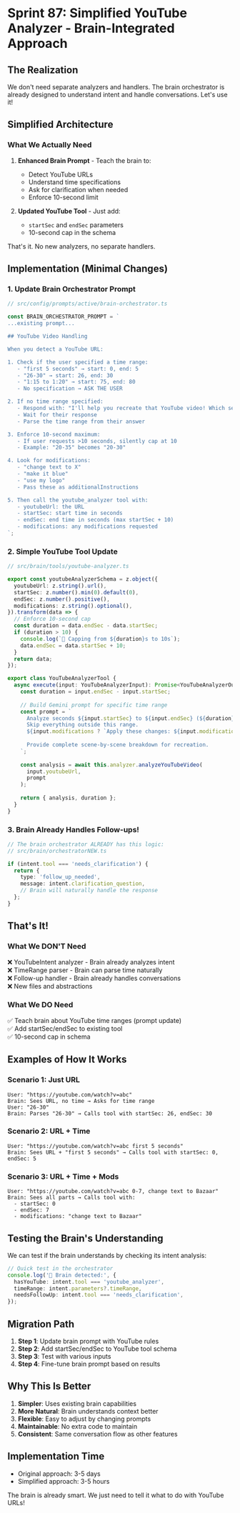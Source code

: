 # Sprint 87: Simplified YouTube Analyzer - Brain-Integrated Approach

## The Realization
We don't need separate analyzers and handlers. The brain orchestrator is already designed to understand intent and handle conversations. Let's use it!

## Simplified Architecture

### What We Actually Need

1. **Enhanced Brain Prompt** - Teach the brain to:
   - Detect YouTube URLs
   - Understand time specifications
   - Ask for clarification when needed
   - Enforce 10-second limit

2. **Updated YouTube Tool** - Just add:
   - `startSec` and `endSec` parameters
   - 10-second cap in the schema

That's it. No new analyzers, no separate handlers.

## Implementation (Minimal Changes)

### 1. Update Brain Orchestrator Prompt
```typescript
// src/config/prompts/active/brain-orchestrator.ts

const BRAIN_ORCHESTRATOR_PROMPT = `
...existing prompt...

## YouTube Video Handling

When you detect a YouTube URL:

1. Check if the user specified a time range:
   - "first 5 seconds" → start: 0, end: 5
   - "26-30" → start: 26, end: 30  
   - "1:15 to 1:20" → start: 75, end: 80
   - No specification → ASK THE USER

2. If no time range specified:
   - Respond with: "I'll help you recreate that YouTube video! Which seconds would you like me to analyze? (max 10 seconds)"
   - Wait for their response
   - Parse the time range from their answer

3. Enforce 10-second maximum:
   - If user requests >10 seconds, silently cap at 10
   - Example: "20-35" becomes "20-30"

4. Look for modifications:
   - "change text to X"
   - "make it blue"
   - "use my logo"
   - Pass these as additionalInstructions

5. Then call the youtube_analyzer tool with:
   - youtubeUrl: the URL
   - startSec: start time in seconds
   - endSec: end time in seconds (max startSec + 10)
   - modifications: any modifications requested
`;
```

### 2. Simple YouTube Tool Update
```typescript
// src/brain/tools/youtube-analyzer.ts

export const youtubeAnalyzerSchema = z.object({
  youtubeUrl: z.string().url(),
  startSec: z.number().min(0).default(0),
  endSec: z.number().positive(),
  modifications: z.string().optional(),
}).transform(data => {
  // Enforce 10-second cap
  const duration = data.endSec - data.startSec;
  if (duration > 10) {
    console.log(`📏 Capping from ${duration}s to 10s`);
    data.endSec = data.startSec + 10;
  }
  return data;
});

export class YouTubeAnalyzerTool {
  async execute(input: YouTubeAnalyzerInput): Promise<YouTubeAnalyzerOutput> {
    const duration = input.endSec - input.startSec;
    
    // Build Gemini prompt for specific time range
    const prompt = `
      Analyze seconds ${input.startSec} to ${input.endSec} (${duration} seconds).
      Skip everything outside this range.
      ${input.modifications ? `Apply these changes: ${input.modifications}` : ''}
      
      Provide complete scene-by-scene breakdown for recreation.
    `;
    
    const analysis = await this.analyzer.analyzeYouTubeVideo(
      input.youtubeUrl,
      prompt
    );
    
    return { analysis, duration };
  }
}
```

### 3. Brain Already Handles Follow-ups!
```typescript
// The brain orchestrator ALREADY has this logic:
// src/brain/orchestratorNEW.ts

if (intent.tool === 'needs_clarification') {
  return {
    type: 'follow_up_needed',
    message: intent.clarification_question,
    // Brain will naturally handle the response
  };
}
```

## That's It! 

### What We DON'T Need
❌ YouTubeIntent analyzer - Brain already analyzes intent  
❌ TimeRange parser - Brain can parse time naturally  
❌ Follow-up handler - Brain already handles conversations  
❌ New files and abstractions  

### What We DO Need
✅ Teach brain about YouTube time ranges (prompt update)  
✅ Add startSec/endSec to existing tool  
✅ 10-second cap in schema  

## Examples of How It Works

### Scenario 1: Just URL
```
User: "https://youtube.com/watch?v=abc"
Brain: Sees URL, no time → Asks for time range
User: "26-30"  
Brain: Parses "26-30" → Calls tool with startSec: 26, endSec: 30
```

### Scenario 2: URL + Time
```
User: "https://youtube.com/watch?v=abc first 5 seconds"
Brain: Sees URL + "first 5 seconds" → Calls tool with startSec: 0, endSec: 5
```

### Scenario 3: URL + Time + Mods
```
User: "https://youtube.com/watch?v=abc 0-7, change text to Bazaar"
Brain: Sees all parts → Calls tool with:
  - startSec: 0
  - endSec: 7
  - modifications: "change text to Bazaar"
```

## Testing the Brain's Understanding

We can test if the brain understands by checking its intent analysis:

```typescript
// Quick test in the orchestrator
console.log('🧠 Brain detected:', {
  hasYouTube: intent.tool === 'youtube_analyzer',
  timeRange: intent.parameters?.timeRange,
  needsFollowUp: intent.tool === 'needs_clarification',
});
```

## Migration Path

1. **Step 1**: Update brain prompt with YouTube rules
2. **Step 2**: Add startSec/endSec to YouTube tool schema  
3. **Step 3**: Test with various inputs
4. **Step 4**: Fine-tune brain prompt based on results

## Why This Is Better

1. **Simpler**: Uses existing brain capabilities
2. **More Natural**: Brain understands context better
3. **Flexible**: Easy to adjust by changing prompts
4. **Maintainable**: No extra code to maintain
5. **Consistent**: Same conversation flow as other features

## Implementation Time

- Original approach: 3-5 days
- Simplified approach: 3-5 hours

The brain is already smart. We just need to tell it what to do with YouTube URLs!